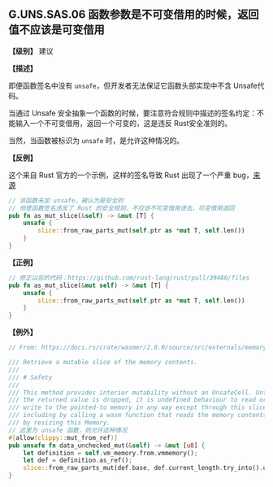 ## G.UNS.SAS.06  函数参数是不可变借用的时候，返回值不应该是可变借用

**【级别】** 建议

**【描述】**

即便函数签名中没有 `unsafe`，但开发者无法保证它函数头部实现中不含 Unsafe代码。

当通过 Unsafe 安全抽象一个函数的时候，要注意符合规则中描述的签名约定：不能输入一个不可变借用，返回一个可变的，这是违反 Rust安全准则的。

当然，当函数被标识为 `unsafe` 时，是允许这种情况的。

**【反例】**

这个来自 Rust 官方的一个示例，这样的签名导致 Rust 出现了一个严重 bug，[来源](https://github.com/rust-lang/rust/issues/39465)

```rust
// 该函数未加 unsafe，被认为是安全的
// 但是函数签名违反了 Rust 的安全规则，不应该不可变借用进去，可变借用返回
pub fn as_mut_slice(&self) -> &mut [T] {
    unsafe {
        slice::from_raw_parts_mut(self.ptr as *mut T, self.len())
    }
}    
```

**【正例】**

```rust
// 修正以后的代码：https://github.com/rust-lang/rust/pull/39466/files
pub fn as_mut_slice(&mut self) -> &mut [T] {
    unsafe {
        slice::from_raw_parts_mut(self.ptr as *mut T, self.len())
    }
} 
```

**【例外】**
```rust
// From: https://docs.rs/crate/wasmer/2.0.0/source/src/externals/memory.rs

/// Retrieve a mutable slice of the memory contents.
///
/// # Safety
///
/// This method provides interior mutability without an UnsafeCell. Until
/// the returned value is dropped, it is undefined behaviour to read or
/// write to the pointed-to memory in any way except through this slice,
/// including by calling a wasm function that reads the memory contents or
/// by resizing this Memory.
// 这里为 unsafe 函数，则允许这种情况
#[allow(clippy::mut_from_ref)]
pub unsafe fn data_unchecked_mut(&self) -> &mut [u8] {
	let definition = self.vm_memory.from.vmmemory();
	let def = definition.as_ref();
	slice::from_raw_parts_mut(def.base, def.current_length.try_into().unwrap())
}
```

